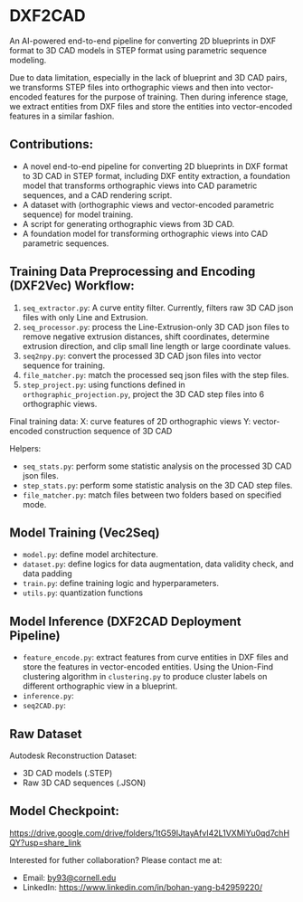# DXF2CAD 
An AI-powered end-to-end pipeline for converting 2D blueprints in DXF format to 3D CAD models in STEP format using parametric sequence modeling. 

Due to data limitation, especially in the lack of blueprint and 3D CAD pairs, we transforms STEP files into orthographic views and then into vector-encoded features for the purpose of training. 
Then during inference stage, we extract entities from DXF files and store the entities into vector-encoded 
features in a similar fashion. 

## Contributions: 
  - A novel end-to-end pipeline for converting 2D blueprints in DXF format to 3D CAD in STEP format, including DXF entity extraction, a foundation model that transforms orthographic views into CAD parametric sequences, and a CAD rendering script. 
  - A dataset with (orthographic views and vector-encoded parametric sequence) for model training. 
  - A script for generating orthographic views from 3D CAD.
  - A foundation model for transforming orthographic views into CAD parametric sequences. 

## Training Data Preprocessing and Encoding (DXF2Vec) Workflow:
1. `seq_extractor.py`: A curve entity filter. Currently, filters raw 3D CAD json files with only Line and Extrusion.
2. `seq_processor.py`: process the Line-Extrusion-only 3D CAD json files to remove negative extrusion distances, shift coordinates, determine extrusion direction, and clip small line length or large coordinate values.
3. `seq2npy.py`: convert the processed 3D CAD json files into vector sequence for training.
4. `file_matcher.py`: match the processed seq json files with the step files. 
5. `step_project.py`: using functions defined in `orthographic_projection.py`, project the 3D CAD step files into 6 orthographic views. 

Final training data:
X: curve features of 2D orthographic views
Y: vector-encoded construction sequence of 3D CAD

Helpers:
- `seq_stats.py`: perform some statistic analysis on the processed 3D CAD json files.
- `step_stats.py`: perform some statistic analysis on the 3D CAD step files. 
- `file_matcher.py`: match files between two folders based on specified mode.

## Model Training (Vec2Seq)
- `model.py`: define model architecture.
- `dataset.py`: define logics for data augmentation, data validity check, and data padding
- `train.py`: define training logic and hyperparameters. 
- `utils.py`: quantization functions

## Model Inference (DXF2CAD Deployment Pipeline)

- `feature_encode.py`: extract features from curve entities in DXF files and store the features in vector-encoded entities. Using the Union-Find clustering algorithm in `clustering.py` to produce cluster labels on different orthographic view in a blueprint. 
- `inference.py`:
- `seq2CAD.py`:

## Raw Dataset 
Autodesk Reconstruction Dataset: 
 - 3D CAD models (.STEP)
 - Raw 3D CAD sequences (.JSON)

## Model Checkpoint:
https://drive.google.com/drive/folders/1tG59lJtayAfvI42L1VXMiYu0qd7chHQY?usp=share_link


Interested for futher collaboration? Please contact me at: 
- Email: by93@cornell.edu
- LinkedIn: https://www.linkedin.com/in/bohan-yang-b42959220/

